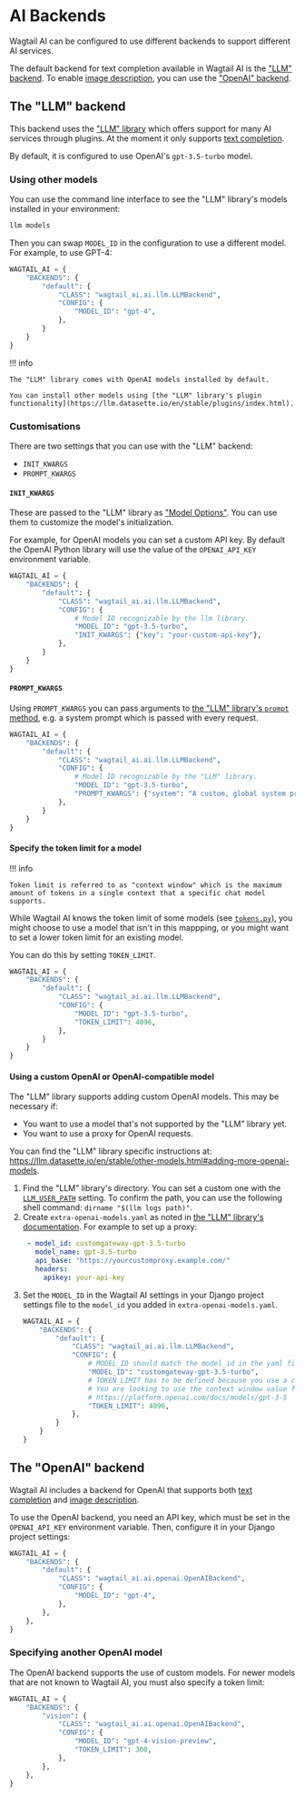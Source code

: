 # AI Backends

Wagtail AI can be configured to use different backends to support different AI services.

The default backend for text completion available in Wagtail AI is the ["LLM" backend](#the-llm-backend). To enable [image description](../images-integration/), you can use the ["OpenAI" backend](#the-openai-backend).

## The "LLM" backend

This backend uses the ["LLM" library](https://llm.datasette.io/en/stable/) which offers support for many AI services through plugins. At the moment it only supports [text completion](./editor-integration.md).

By default, it is configured to use OpenAI's `gpt-3.5-turbo` model.

### Using other models

You can use the command line interface to see the "LLM" library's models installed in your environment:

```sh
llm models
```

Then you can swap `MODEL_ID` in the configuration to use a different model. For example, to use GPT-4:

```python
WAGTAIL_AI = {
    "BACKENDS": {
        "default": {
            "CLASS": "wagtail_ai.ai.llm.LLMBackend",
            "CONFIG": {
                "MODEL_ID": "gpt-4",
            },
        }
    }
}
```

!!! info

    The "LLM" library comes with OpenAI models installed by default.

    You can install other models using [the "LLM" library's plugin functionality](https://llm.datasette.io/en/stable/plugins/index.html).

### Customisations

There are two settings that you can use with the "LLM" backend:

- `INIT_KWARGS`
- `PROMPT_KWARGS`

#### `INIT_KWARGS`

These are passed to the "LLM" library as ["Model Options"](https://llm.datasette.io/en/stable/python-api.html#model-options).
You can use them to customize the model's initialization.

For example, for OpenAI models you can set a custom API key. By default the OpenAI Python library
will use the value of the `OPENAI_API_KEY` environment variable.

```python
WAGTAIL_AI = {
    "BACKENDS": {
        "default": {
            "CLASS": "wagtail_ai.ai.llm.LLMBackend",
            "CONFIG": {
                # Model ID recognizable by the llm library.
                "MODEL_ID": "gpt-3.5-turbo",
                "INIT_KWARGS": {"key": "your-custom-api-key"},
            },
        }
    }
}
```

#### `PROMPT_KWARGS`

Using `PROMPT_KWARGS` you can pass arguments to [the "LLM" library's `prompt` method](https://llm.datasette.io/en/stable/python-api.html#system-prompts),
e.g. a system prompt which is passed with every request.

```python
WAGTAIL_AI = {
    "BACKENDS": {
        "default": {
            "CLASS": "wagtail_ai.ai.llm.LLMBackend",
            "CONFIG": {
                # Model ID recognizable by the "LLM" library.
                "MODEL_ID": "gpt-3.5-turbo",
                "PROMPT_KWARGS": {"system": "A custom, global system prompt."},
            },
        }
    }
}
```

#### Specify the token limit for a model

!!! info

    Token limit is referred to as "context window" which is the maximum amount of tokens in a single context that a specific chat model supports.

While Wagtail AI knows the token limit of some models (see [`tokens.py`](https://github.com/wagtail/wagtail-ai/blob/main/src/wagtail_ai/tokens.py)), you might choose to use a model that isn't in this mappping, or you might want to set a lower token limit for an existing model.

You can do this by setting `TOKEN_LIMIT`.

```python
WAGTAIL_AI = {
    "BACKENDS": {
        "default": {
            "CLASS": "wagtail_ai.ai.llm.LLMBackend",
            "CONFIG": {
                "MODEL_ID": "gpt-3.5-turbo",
                "TOKEN_LIMIT": 4096,
            },
        }
    }
}
```

#### Using a custom OpenAI or OpenAI-compatible model

The "LLM" library supports adding custom OpenAI models. This may be necessary if:

- You want to use a model that's not supported by the "LLM" library yet.
- You want to use a proxy for OpenAI requests.

You can find the "LLM" library specific instructions at: https://llm.datasette.io/en/stable/other-models.html#adding-more-openai-models.

1. Find the "LLM" library's directory. You can set a custom one with the
   [`LLM_USER_PATH`](https://llm.datasette.io/en/stable/setup.html#setting-a-custom-directory-location)
   setting. To confirm the path, you can use the following shell command:
   `dirname "$(llm logs path)"`.
2. Create `extra-openai-models.yaml` as noted in
   [the "LLM" library's documentation](https://llm.datasette.io/en/stable/other-models.html#adding-more-openai-models).
   For example to set up a proxy:
   ```yaml
    - model_id: customgateway-gpt-3.5-turbo
      model_name: gpt-3.5-turbo
      api_base: "https://yourcustomproxy.example.com/"
      headers:
        apikey: your-api-key
   ```
3. Set the `MODEL_ID` in the Wagtail AI settings in your Django project
   settings file to the `model_id` you added in `extra-openai-models.yaml`.
   ```python
   WAGTAIL_AI = {
       "BACKENDS": {
           "default": {
               "CLASS": "wagtail_ai.ai.llm.LLMBackend",
               "CONFIG": {
                   # MODEL_ID should match the model_id in the yaml file.
                   "MODEL_ID": "customgateway-gpt-3.5-turbo",
                   # TOKEN_LIMIT has to be defined because you use a custom model name.
                   # You are looking to use the context window value from:
                   # https://platform.openai.com/docs/models/gpt-3-5
                   "TOKEN_LIMIT": 4096,
               },
           }
       }
   }
   ```

## The "OpenAI" backend

Wagtail AI includes a backend for OpenAI that supports both [text completion](./editor-integration.md) and [image description](./images-integration.md).

To use the OpenAI backend, you need an API key, which must be set in the `OPENAI_API_KEY` environment variable. Then, configure it in your Django project settings:

```python
WAGTAIL_AI = {
    "BACKENDS": {
        "default": {
            "CLASS": "wagtail_ai.ai.openai.OpenAIBackend",
            "CONFIG": {
                "MODEL_ID": "gpt-4",
            },
        },
    },
}
```

### Specifying another OpenAI model

The OpenAI backend supports the use of custom models. For newer models that are not known to Wagtail AI, you must also specify a token limit:

```python
WAGTAIL_AI = {
    "BACKENDS": {
        "vision": {
            "CLASS": "wagtail_ai.ai.openai.OpenAIBackend",
            "CONFIG": {
                "MODEL_ID": "gpt-4-vision-preview",
                "TOKEN_LIMIT": 300,
            },
        },
    },
}
```
